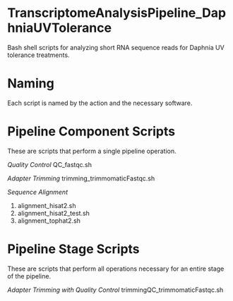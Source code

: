 # TranscriptomeAnalysisPipeline_DaphniaUVTolerance
Bash shell scripts for analyzing short RNA sequence reads for Daphnia UV tolerance treatments.

# Naming
Each script is named by the action and the necessary software.

# Pipeline Component Scripts
These are scripts that perform a single pipeline operation.

*Quality Control*
QC_fastqc.sh

*Adapter Trimming*
trimming_trimmomaticFastqc.sh

*Sequence Alignment*
1. alignment_hisat2.sh
2. alignment_hisat2_test.sh
3. alignment_tophat2.sh

# Pipeline Stage Scripts
These are scripts that perform all operations necessary for an entire stage of the pipeline.

*Adapter Trimming with Quality Control*
trimmingQC_trimmomaticFastqc.sh
